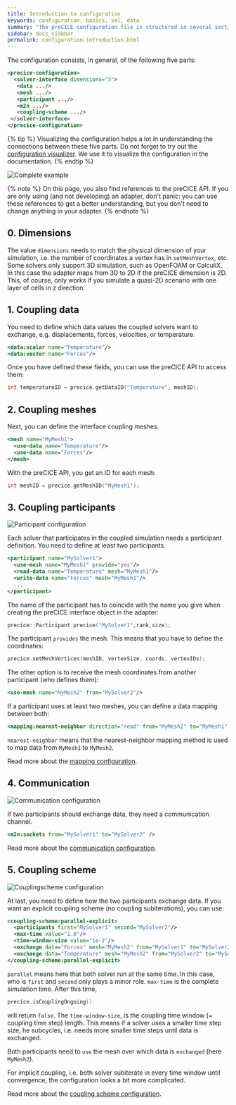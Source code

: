 ```yaml
---
title: Introduction to configuration
keywords: configuration, basics, xml, data
summary: "The preCICE configuration file is structured in several sections. It is important to understand what the section are and how they are connected. On this page, we explain you that."
sidebar: docs_sidebar
permalink: configuration-introduction.html
---
```



The configuration consists, in general, of the following five parts:

```xml
<precice-configuration>
  <solver-interface dimensions="3">
   <data .../>
   <mesh .../>
   <participant .../>
   <m2n .../>
   <coupling-scheme .../>
 </solver-interface>
</precice-configuration>
```

{% tip %}
Visualizing the configuration helps a lot in understanding the connections between these five parts. Do not forget to try out the [configuration visualizer](tooling-config-visualization.html). We use it to visualize the configuration in the documentation.
{% endtip %}

![Complete example](images/docs/configuration/doc-base.png)

{% note %}
On this page, you also find references to the preCICE API. If you are only using (and not developing) an adapter, don't panic: you can use these references to get a better understanding, but you don't need to change anything in your adapter.
{% endnote %}

## 0. Dimensions

The value `dimensions` needs to match the physical dimension of your simulation, i.e. the number of coordinates a vertex has in `setMeshVertex`, etc. Some solvers only support 3D simulation, such as OpenFOAM or CalculiX. In this case the adapter maps from 3D to 2D if the preCICE dimension is 2D. This, of course, only works if you simulate a quasi-2D scenario with one layer of cells in z direction.  

## 1. Coupling data

You need to define which data values the coupled solvers want to exchange, e.g. displacements, forces, velocities, or temperature.

```xml
<data:scalar name="Temperature"/>
<data:vector name="Forces"/>
```

Once you have defined these fields, you can use the preCICE API to access them:

```c++
int temperatureID = precice.getDataID("Temperature", meshID);
```

## 2. Coupling meshes

Next, you can define the interface coupling meshes.

```xml
<mesh name="MyMesh1"> 
  <use-data name="Temperature"/> 
  <use-data name="Forces"/> 
</mesh> 
```

With the preCICE API, you get an ID for each mesh:

```c++
int meshID = precice.getMeshID("MyMesh1");
```

## 3. Coupling participants

![Participant configuration](images/docs/configuration/doc-participants.png)

Each solver that participates in the coupled simulation needs a participant definition. You need to define at least two participants.

```xml
<participant name="MySolver1"> 
  <use-mesh name="MyMesh1" provide="yes"/> 
  <read-data name="Temperature" mesh="MyMesh1"/> 
  <write-data name="Forces" mesh="MyMesh1"/> 
  ...
</participant>
```

The name of the participant has to coincide with the name you give when creating the preCICE interface object in the adapter:

```c++
precice::Participant precice("MySolver1",rank,size);
```

The participant `provides` the mesh. This means that you have to define the coordinates:

```c++
precice.setMeshVertices(meshID, vertexSize, coords, vertexIDs);
```

The other option is to receive the mesh coordinates from another participant (who defines them):

```xml
<use-mesh name="MyMesh2" from="MySolver2"/> 
```

If a participant uses at least two meshes, you can define a data mapping between both:

```xml
<mapping:nearest-neighbor direction="read" from="MyMesh2" to="MyMesh1" constraint="consistent"/> 
```

`nearest-neighbor` means that the nearest-neighbor mapping method is used to map data from `MyMesh1` to `MyMesh2`.

Read more about the [mapping configuration](configuration-mapping.html).

## 4. Communication

![Communication configuration](images/docs/configuration/doc-m2n.png)

If two participants should exchange data, they need a communication channel.

```xml
<m2n:sockets from="MySolver1" to="MySolver2" />   
```

Read more about the [communication configuration](configuration-communication.html).

## 5. Coupling scheme

![Couplingscheme configuration](images/docs/configuration/doc-cplscheme.png)

At last, you need to define how the two participants exchange data. If you want an explicit coupling scheme (no coupling subiterations), you can use:

```xml
<coupling-scheme:parallel-explicit> 
  <participants first="MySolver1" second="MySolver2"/> 
  <max-time value="1.0"/> 
  <time-window-size value="1e-2"/> 
  <exchange data="Forces" mesh="MyMesh2" from="MySolver1" to="MySolver2"/>
  <exchange data="Temperature" mesh="MyMesh2" from="MySolver2" to="MySolver1"/>
</coupling-scheme:parallel-explicit>    
```

`parallel` means here that both solver run at the same time. In this case, who is `first` and `second` only plays a minor role. `max-time` is the complete simulation time. After this time,

```c++
precice.isCouplingOngoing()
```

will return `false`. The `time-window-size`, is the coupling time window (= coupling time step) length. This means if a solver uses a smaller time step size, he subcycles, i.e. needs more smaller time steps until data is exchanged.

Both participants need to `use` the mesh over which data is `exchanged` (here `MyMesh2`).

For implicit coupling, i.e. both solver subiterate in every time window until convergence, the configuration looks a bit more complicated.

Read more about the [coupling scheme configuration](configuration-coupling.html).
